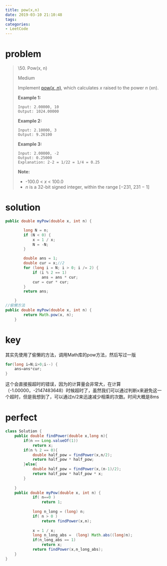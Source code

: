 ```yaml
---
title: pow(x,n)
date: 2019-03-10 21:10:48
tags:
categories:
- LeetCode
---
```

# problem

> \50. Pow(x, n)
>
> Medium
>
> Implement [pow(*x*, *n*)](http://www.cplusplus.com/reference/valarray/pow/), which calculates *x* raised to the power *n* (xn).
>
> **Example 1:**
>
> ```
> Input: 2.00000, 10
> Output: 1024.00000
> ```
>
> **Example 2:**
>
> ```
> Input: 2.10000, 3
> Output: 9.26100
> ```
>
> **Example 3:**
>
> ```
> Input: 2.00000, -2
> Output: 0.25000
> Explanation: 2-2 = 1/22 = 1/4 = 0.25
> ```
>
> **Note:**
>
> - -100.0 < *x* < 100.0
> - *n* is a 32-bit signed integer, within the range [−231, 231 − 1]

# solution

```java
public double myPow(double x, int n) {

		long N = n;
		if (N < 0) {
			x = 1 / x;
			N = -N;
		}

		double ans = 1;
		double cur = x;//2
		for (long i = N; i > 0; i /= 2) {
			if (i % 2 == 1)
				ans = ans * cur;
			cur = cur * cur;
		}
		return ans;

	}
//偷懒方法
public double myPow(double x, int n) {
		return Math.pow(x, n);
	}
```

# key

其实先使用了偷懒的方法，调用Math库的pow方法，然后写过一版

```java
for(long i=N;i>0;i--) {
	ans=ans*cur;
}
```

这个会直接报超时的错误，因为的计算量会非常大，在计算（-1.00000，-2147483648）时候超时了，虽然我们可以通过判断x来避免这一个超时，但是我想到了，可以通过n/2来迅速减少相乘的次数。时间大概是8ms

# perfect

```java
class Solution {
    public double findPower(double x,long n){
        if(n == Long.valueOf(1))
            return x;
        if(n % 2 == 0){
            double half_pow = findPower(x,n/2);
            return half_pow * half_pow;
        }else{
            double half_pow = findPower(x,(n-1)/2);
            return half_pow * half_pow * x;
        }
        
    }
    public double myPow(double x, int n) {
            if( n==0 )
                return 1;
         
            long n_long = (long) n;
            if( n > 0 )
                return findPower(x,n);
            
            x = 1 / x;
            long n_long_abs =  (long) Math.abs((long)n);
            if(n_long_abs == 1)
                return x;
            return findPower(x,n_long_abs);
    }
}

```

